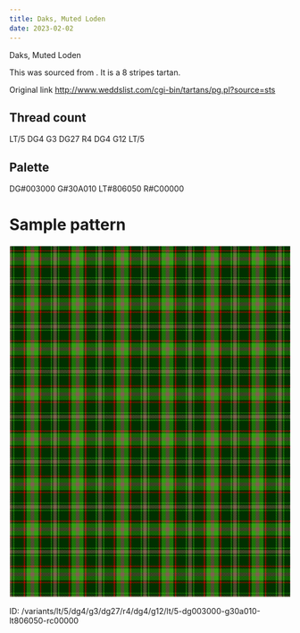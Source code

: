 ```yaml
---
title: Daks, Muted Loden
date: 2023-02-02
---
```

Daks, Muted Loden

This was sourced from <no value>.  It is a 8 stripes tartan.

Original link http://www.weddslist.com/cgi-bin/tartans/pg.pl?source=sts

## Thread count
LT/5 DG4 G3 DG27 R4 DG4 G12 LT/5

## Palette
DG#003000 G#30A010 LT#806050 R#C00000

# Sample pattern

![Tartan detail](tartan.png "LT/5 DG4 G3 DG27 R4 DG4 G12 LT/5 tartan")

ID: /variants/lt/5/dg4/g3/dg27/r4/dg4/g12/lt/5-dg003000-g30a010-lt806050-rc00000
